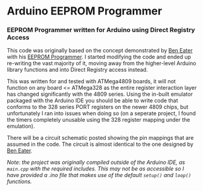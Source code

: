 # Arduino EEPROM Programmer

### EEPROM Programmer written for Arduino using Direct Registry Access

This code was originally based on the concept demonstrated by [Ben Eater](https://eater.net/) with his [EEPROM Programmer](https://github.com/beneater/eeprom-programmer). I started modifying the code and ended up re-writing the vast majority of it, moving away from the higher-level Arduino library functions and into Direct Registry access instead.

This was written for and tested with ATMega4809 boards, it will not function on any board <= ATMega328 as the entire register interaction layer has changed significantly with the 4809 series. Using the in-built emulator packaged with the Arduino IDE you should be able to write code that conforms to the 328 series PORT registers on the newer 4809 chips, but unfortunately I ran into issues when doing so (on a seperate project, I found the timers completely unusable using the 328 register mapping under the emulation).

There will be a circuit schematic posted showing the pin mappings that are assumed in the code. The circuit is almost identical to the one designed by [Ben Eater](https://github.com/beneater/eeprom-programmer/blob/master/schematic.png).

*Note: the project was originally compiled outside of the Arduino IDE, as `main.cpp` with the required includes. This may not be as accessible so I have provided a .ino file that makes use of the default `setup()` and `loop()` functions.*
